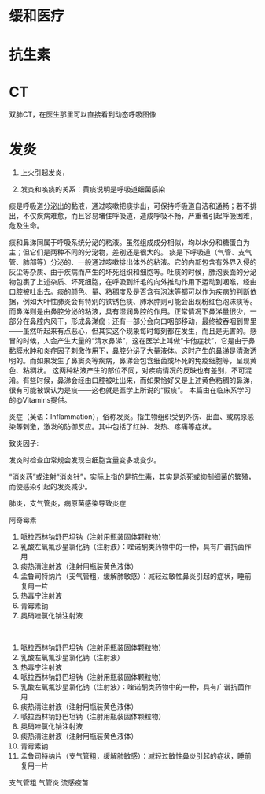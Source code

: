 # 缓和医疗

# 抗生素

# CT

双肺CT，在医生那里可以直接看到动态呼吸图像

# 发炎

1. 上火引起发炎，

2. 发炎和咳痰的关系：黄痰说明是呼吸道细菌感染

痰是呼吸道分泌出的黏液，通过咳嗽把痰排出，可保持呼吸道自洁和通畅；若不排出，不仅疾病难愈，而且容易堵住呼吸道，造成呼吸不畅，严重者引起呼吸困难，危及生命。

痰和鼻涕同属于呼吸系统分泌的粘液。虽然组成成分相似，均以水分和糖蛋白为主；但它们是两种不同的分泌物，差别还是很大的。
痰是下呼吸道（气管、支气管、肺部等）分泌的、一般通过咳嗽排出体外的粘液。它的内部包含有外界入侵的灰尘等杂质、由于疾病而产生的坏死组织和细胞等。吐痰的时候，肺泡表面的分泌物包裹了上述杂质、坏死细胞，在呼吸到纤毛的向外推动作用下运动到咽喉，经由口腔被吐出去。痰的颜色、量、粘稠度及是否含有泡沫等都可以作为疾病的判断依据，例如大叶性肺炎会有特别的铁锈色痰、肺水肿则可能会出现粉红色泡沫痰等。
而鼻涕则是由鼻腔分泌的粘液，具有湿润鼻腔的作用。正常情况下鼻涕量很少，一部分在鼻腔内风干，形成鼻涕痂；还有一部分会向口咽部移动，最终被吞咽到胃里——虽然听起来有点恶心，但其实这个现象每时每刻都在发生，而且是无害的。感冒的时候，人会产生大量的“清水鼻涕”，这在医学上叫做“卡他症状”，它是由于鼻黏膜水肿和炎症因子刺激作用下，鼻腔分泌了大量液体。这时产生的鼻涕是清澈透明的。而如果发生了鼻窦炎等疾病，鼻涕会包含细菌或坏死的免疫细胞等，呈现黄色、粘稠状。
这两种粘液产生的部位不同，对疾病情况的反映也有差别，不可混淆。有些时候，鼻涕会经由口腔被吐出来，而如果恰好又是上述黄色粘稠的鼻涕，很有可能被误认为是痰——这也就是医学上所说的“假痰”。
本篇由在临床系学习的@Vitamins提供。

炎症（英语：Inflammation），俗称发炎。指生物组织受到外伤、出血、或病原感染等刺激，激发的防御反应。其中包括了红肿、发热、疼痛等症状。

致炎因子:

发炎时检查血常规会发现白细胞含量变多或变少。

“消炎药”或注射“消炎针”，实际上指的是抗生素，其实是杀死或抑制细菌的繁殖，而使感染引起的发炎减少。

肺炎，支气管炎，病原菌感染导致炎症

阿奇霉素

1. 哌拉西林钠舒巴坦钠（注射用瓶装固体颗粒物）
2. 乳酸左氧氟沙星氯化钠（注射液）：喹诺酮类药物中的一种，具有广谱抗菌作用
3. 痰热清注射液（注射用瓶装黄色液体）
4. 孟鲁司特纳片（支气管粗，缓解肺敏感）：减轻过敏性鼻炎引起的症状，睡前复用一片
5. 热毒宁注射液
6. 青霉素钠
7. 奥硝唑氯化钠注射液

​
1. 哌拉西林钠舒巴坦钠（注射用瓶装固体颗粒物）
2. 乳酸左氧氟沙星氯化钠（注射液）
3. 热毒宁注射液
1. 哌拉西林钠舒巴坦钠（注射用瓶装固体颗粒物）
2. 乳酸左氧氟沙星氯化钠（注射液）：喹诺酮类药物中的一种，具有广谱抗菌作用
3. 痰热清注射液（注射用瓶装黄色液体）
1. 哌拉西林钠舒巴坦钠（注射用瓶装固体颗粒物）
2. 奥硝唑氯化钠注射液
3. 痰热清注射液（注射用瓶装黄色液体）
4. 青霉素钠
1. 孟鲁司特纳片（支气管粗，缓解肺敏感）：减轻过敏性鼻炎引起的症状，睡前复用一片

支气管粗
气管炎
流感疫苗
